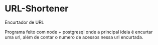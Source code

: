 # URL-Shortener
Encurtador de URL

Programa feito com node + postgresql onde a principal ideia é encurtar uma url, além de contar o numero de acessos nessa url encurtada.
